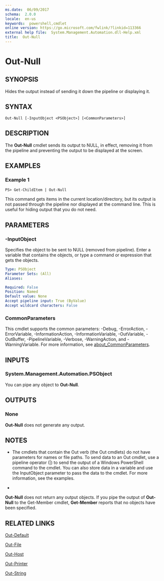 ```yaml
---
ms.date:  06/09/2017
schema:  2.0.0
locale:  en-us
keywords:  powershell,cmdlet
online version: https://go.microsoft.com/fwlink/?linkid=113366
external help file:  System.Management.Automation.dll-Help.xml
title:  Out-Null
---
```

# Out-Null

## SYNOPSIS

Hides the output instead of sending it down the pipeline or displaying it.

## SYNTAX

```
Out-Null [-InputObject <PSObject>] [<CommonParameters>]
```

## DESCRIPTION

The **Out-Null** cmdlet sends its output to NULL, in effect, removing it from the pipeline and
preventing the output to be displayed at the screen.

## EXAMPLES

### Example 1

```
PS> Get-ChildItem | Out-Null
```

This command gets items in the current location/directory, but its output is not passed through
the pipeline nor displayed at the command line.
This is useful for hiding output that you do not need.

## PARAMETERS

### -InputObject

Specifies the object to be sent to NULL (removed from pipeline).
Enter a variable that contains the objects, or type a command or expression that gets the objects.

```yaml
Type: PSObject
Parameter Sets: (All)
Aliases:

Required: False
Position: Named
Default value: None
Accept pipeline input: True (ByValue)
Accept wildcard characters: False
```

### CommonParameters

This cmdlet supports the common parameters: -Debug, -ErrorAction, -ErrorVariable, -InformationAction, -InformationVariable, -OutVariable, -OutBuffer, -PipelineVariable, -Verbose, -WarningAction, and -WarningVariable. For more information, see [about_CommonParameters](./About/about_CommonParameters.md).

## INPUTS

### System.Management.Automation.PSObject

You can pipe any object to **Out-Null**.

## OUTPUTS

### None

**Out-Null** does not generate any output.

## NOTES

- The cmdlets that contain the Out verb (the Out cmdlets) do not have parameters for names or file paths. To send data to an Out cmdlet, use a pipeline operator (|) to send the output of a Windows PowerShell command to the cmdlet. You can also store data in a variable and use the InputObject parameter to pass the data to the cmdlet. For more information, see the examples.

- 

  **Out-Null** does not return any output objects.
If you pipe the output of **Out-Null** to the Get-Member cmdlet, **Get-Member** reports that no objects have been specified.

## RELATED LINKS

[Out-Default](Out-Default.md)

[Out-File](../Microsoft.PowerShell.Utility/Out-File.md)

[Out-Host](Out-Host.md)

[Out-Printer](../Microsoft.PowerShell.Utility/Out-Printer.md)

[Out-String](../Microsoft.PowerShell.Utility/Out-String.md)
